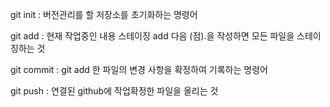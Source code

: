 git init : 버전관리를 할 저장소를 초기화하는 명령어

git add  : 현재 작업중인 내용 스테이징 add 다음 (점).을 작성하면 모든 파일을 스테이징하는 것

git commit : git add 한 파일의 변경 사항을 확정하여 기록하는 명령어

git push : 연결된 github에 작업확정한 파일을 올리는 것
